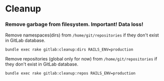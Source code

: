 # Cleanup

### Remove garbage from filesystem. Important! Data loss!

Remove namespaces(dirs) from `/home/git/repositories` if they don't exist in GitLab database.

```
bundle exec rake gitlab:cleanup:dirs RAILS_ENV=production
```

Remove repositories (global only for now) from `/home/git/repositories` if they don't exist in GitLab database.

```
bundle exec rake gitlab:cleanup:repos RAILS_ENV=production
```

